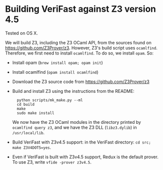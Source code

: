 Building VeriFast against Z3 version 4.5
========================================

Tested on OS X.

We will build Z3, including the Z3 OCaml API, from the sources found on https://github.com/Z3Prover/z3. However, Z3's build script uses `ocamlfind`. Therefore, we first need to install `ocamlfind`. To do so, we install `opam`. So:

- Install opam (`brew install opam; opam init`)
- Install ocamlfind (`opam install ocamlfind`)
- Download the Z3 source code from https://github.com/Z3Prover/z3
- Build and install Z3 using the instructions from the README:
  
        python scripts/mk_make.py --ml
        cd build
        make
        sudo make install
  
  We now have the Z3 OCaml modules in the directory printed by `ocamlfind query z3`, and we have the Z3 DLL (`libz3.dylib`) in `/usr/local/lib`.
- Build VeriFast with Z3v4.5 support: in the VeriFast directory: `cd src; make Z3V4DOT5=yes`.
- Even if VeriFast is built with Z3v4.5 support, Redux is the default prover. To use Z3, write `vfide -prover z3v4.5`.
